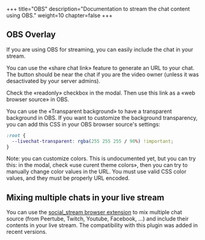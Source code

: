 +++
title="OBS"
description="Documentation to stream the chat content using OBS."
weight=10
chapter=false
+++

## OBS Overlay

If you are using OBS for streaming, you can easily include the chat in your stream.

You can use the «share chat link» feature to generate an URL to your chat.
The button should be near the chat if you are the video owner (unless it was desactivated by your server admins).

Check the «readonly» checkbox in the modal.
Then use this link as a «web browser source» in OBS.

You can use the «Transparent background» to have a transparent background in OBS.
If you want to customize the background transparency, you can add this CSS in your OBS browser source's settings:

```css
:root {
  --livechat-transparent: rgba(255 255 255 / 90%) !important;
}
```

Note: you can customize colors. This is undocumented yet, but you can try this:
in the modal, check «use curent theme colors», then you can try to manually change color values in the URL.
You must use valid CSS color values, and they must be properly URL encoded.

## Mixing multiple chats in your live stream

You can use the [social_stream browser extension](https://github.com/steveseguin/social_stream#readme) to mix multiple chat source (from Peertube, Twitch, Youtube, Facebook, ...) and include their contents in your live stream.
The compatibility with this plugin was added in recent versions.
